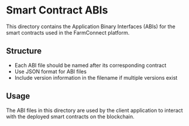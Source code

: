 # Smart Contract ABIs

This directory contains the Application Binary Interfaces (ABIs) for the smart contracts used in the FarmConnect platform.

## Structure

- Each ABI file should be named after its corresponding contract
- Use JSON format for ABI files
- Include version information in the filename if multiple versions exist

## Usage

The ABI files in this directory are used by the client application to interact with the deployed smart contracts on the blockchain.